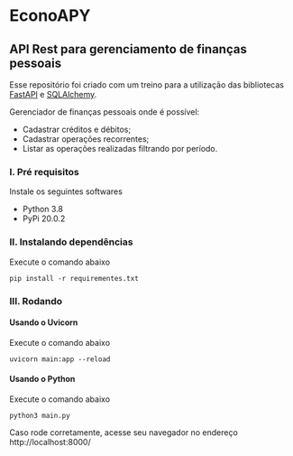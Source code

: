 # EconoAPY
## API Rest para gerenciamento de finanças pessoais
Esse repositório foi criado com um treino para a utilização das bibliotecas [FastAPI](https://https://fastapi.tiangolo.com/) e [SQLAlchemy](https://https://www.sqlalchemy.org/).

Gerenciador de finanças pessoais onde é possível:
- Cadastrar créditos e débitos;
- Cadastrar operações recorrentes;
- Listar as operações realizadas filtrando por período.

### I. Pré requisitos
Instale os seguintes softwares

- Python 3.8
- PyPi 20.0.2

### II. Instalando dependências
Execute o comando abaixo

`pip install -r requirementes.txt`

### III. Rodando
#### Usando o Uvicorn
Execute o comando abaixo

`uvicorn main:app --reload`

#### Usando o Python
Execute o comando abaixo

`python3 main.py`

Caso rode corretamente, acesse seu navegador no endereço http://localhost:8000/